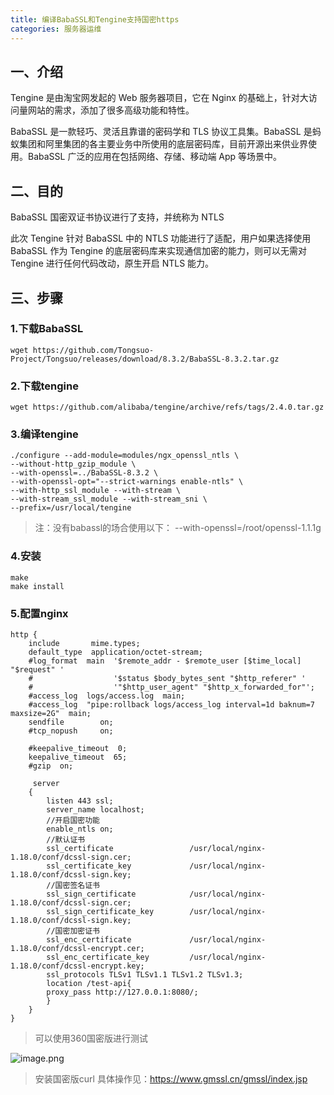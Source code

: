 ```yaml
---
title: 编译BabaSSL和Tengine支持国密https
categories: 服务器运维
---
```

## 一、介绍
Tengine 是由淘宝网发起的 Web 服务器项目，它在 Nginx 的基础上，针对大访问量网站的需求，添加了很多高级功能和特性。

BabaSSL 是一款轻巧、灵活且靠谱的密码学和 TLS 协议工具集。BabaSSL 是蚂蚁集团和阿里集团的各主要业务中所使用的底层密码库，目前开源出来供业界使用。BabaSSL 广泛的应用在包括网络、存储、移动端 App 等场景中。
## 二、目的
BabaSSL 国密双证书协议进行了支持，并统称为 NTLS

此次 Tengine 针对 BabaSSL 中的 NTLS 功能进行了适配，用户如果选择使用 BabaSSL 作为 Tengine 的底层密码库来实现通信加密的能力，则可以无需对 Tengine 进行任何代码改动，原生开启 NTLS 能力。

## 三、步骤

### 1.下载BabaSSL
```shell
wget https://github.com/Tongsuo-Project/Tongsuo/releases/download/8.3.2/BabaSSL-8.3.2.tar.gz
```
### 2.下载tengine
```shell
wget https://github.com/alibaba/tengine/archive/refs/tags/2.4.0.tar.gz
```
### 3.编译tengine
```shell
./configure --add-module=modules/ngx_openssl_ntls \
--without-http_gzip_module \
--with-openssl=../BabaSSL-8.3.2 \
--with-openssl-opt="--strict-warnings enable-ntls" \
--with-http_ssl_module --with-stream \
--with-stream_ssl_module --with-stream_sni \
--prefix=/usr/local/tengine 
```

> 注：没有babassl的场合使用以下：  --with-openssl=/root/openssl-1.1.1g

### 4.安装
```shell
make
make install
```
### 5.配置nginx

```
http {
    include       mime.types;
    default_type  application/octet-stream;
    #log_format  main  '$remote_addr - $remote_user [$time_local] "$request" '
    #                  '$status $body_bytes_sent "$http_referer" '
    #                  '"$http_user_agent" "$http_x_forwarded_for"';
    #access_log  logs/access.log  main;
    #access_log  "pipe:rollback logs/access_log interval=1d baknum=7 maxsize=2G"  main;
    sendfile        on;
    #tcp_nopush     on;

    #keepalive_timeout  0;
    keepalive_timeout  65;
    #gzip  on;

     server
    {
        listen 443 ssl;
        server_name localhost;
        //开启国密功能
        enable_ntls on;
        //默认证书
        ssl_certificate                 /usr/local/nginx-1.18.0/conf/dcssl-sign.cer;
        ssl_certificate_key             /usr/local/nginx-1.18.0/conf/dcssl-sign.key;
        //国密签名证书
        ssl_sign_certificate            /usr/local/nginx-1.18.0/conf/dcssl-sign.cer;
        ssl_sign_certificate_key        /usr/local/nginx-1.18.0/conf/dcssl-sign.key;
        //国密加密证书
        ssl_enc_certificate             /usr/local/nginx-1.18.0/conf/dcssl-encrypt.cer;
        ssl_enc_certificate_key         /usr/local/nginx-1.18.0/conf/dcssl-encrypt.key;
        ssl_protocols TLSv1 TLSv1.1 TLSv1.2 TLSv1.3;
        location /test-api{
        proxy_pass http://127.0.0.1:8080/;
        }
    }
}
```

> 可以使用360国密版进行测试

![image.png](kjsdhajksdhaksjd.png)


> 安装国密版curl 具体操作见：https://www.gmssl.cn/gmssl/index.jsp
